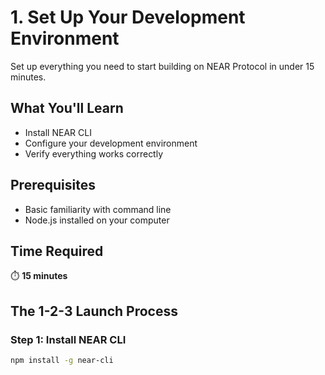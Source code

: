 # 1. Set Up Your Development Environment

Set up everything you need to start building on NEAR Protocol in under 15 minutes.

## What You'll Learn
- Install NEAR CLI
- Configure your development environment
- Verify everything works correctly

## Prerequisites
- Basic familiarity with command line
- Node.js installed on your computer

## Time Required
⏱️ **15 minutes**

## The 1-2-3 Launch Process

### Step 1: Install NEAR CLI
```bash
npm install -g near-cli
